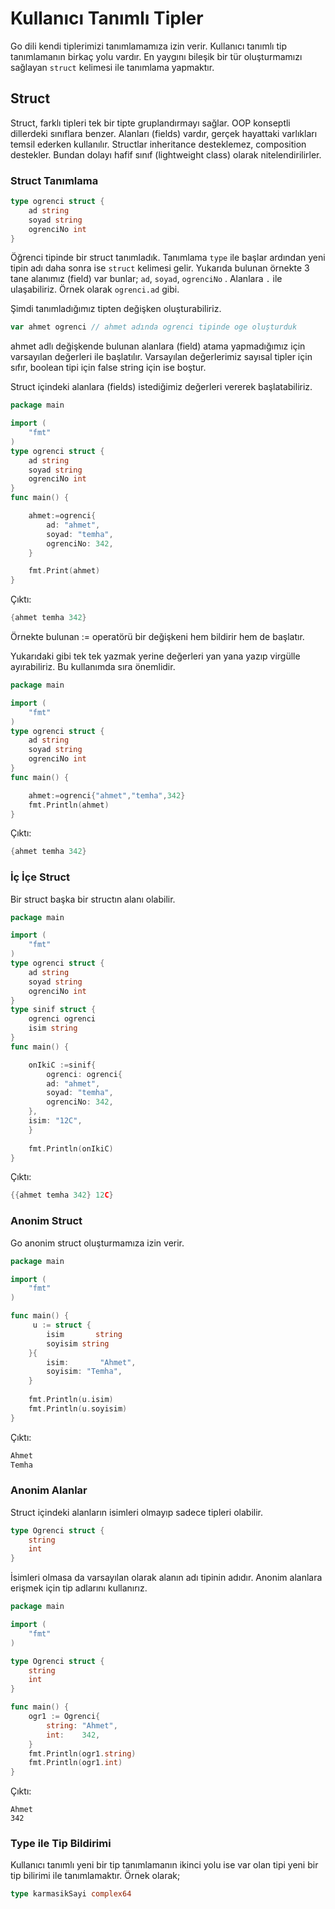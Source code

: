 # Kullanıcı Tanımlı Tipler

Go dili kendi tiplerimizi tanımlamamıza izin verir. Kullanıcı tanımlı tip tanımlamanın birkaç yolu vardır. En yaygını bileşik bir tür oluşturmamızı sağlayan `struct` kelimesi ile tanımlama yapmaktır.

## Struct

Struct, farklı tipleri tek bir tipte gruplandırmayı sağlar. OOP konseptli dillerdeki sınıflara benzer. Alanları (fields) vardır, gerçek hayattaki varlıkları temsil ederken kullanılır. Structlar inheritance desteklemez, composition destekler. Bundan dolayı hafif sınıf (lightweight class) olarak nitelendirilirler.

### Struct Tanımlama

```go
type ogrenci struct {
    ad string
    soyad string
    ogrenciNo int
}
```
Öğrenci tipinde bir struct tanımladık. Tanımlama `type` ile başlar ardından yeni tipin adı daha sonra ise `struct` kelimesi gelir.
Yukarıda bulunan örnekte 3 tane alanımız (field) var bunlar; `ad`, `soyad`, `ogrenciNo` . Alanlara `.` ile ulaşabiliriz. Örnek olarak `ogrenci.ad` gibi.

Şimdi tanımladığımız tipten değişken oluşturabiliriz.
```go
var ahmet ogrenci // ahmet adında ogrenci tipinde oge oluşturduk
```
ahmet adlı değişkende bulunan alanlara (field) atama yapmadığımız için varsayılan değerleri ile başlatılır. Varsayılan değerlerimiz sayısal tipler için sıfır, boolean tipi için false string için ise boştur.

Struct içindeki alanlara (fields) istediğimiz değerleri vererek başlatabiliriz.
```go
package main

import (
	"fmt"
)
type ogrenci struct {
    ad string
    soyad string
    ogrenciNo int
}
func main() {

	ahmet:=ogrenci{
		ad: "ahmet",
		soyad: "temha",
		ogrenciNo: 342,
	}

	fmt.Print(ahmet)
}
```
Çıktı:
```go
{ahmet temha 342}
```
Örnekte bulunan := operatörü bir değişkeni hem bildirir hem de başlatır.

Yukarıdaki gibi tek tek yazmak yerine değerleri yan yana yazıp virgülle ayırabiliriz. Bu kullanımda sıra önemlidir.
```go
package main

import (
	"fmt"
)
type ogrenci struct {
    ad string
    soyad string
    ogrenciNo int
}
func main() {

	ahmet:=ogrenci{"ahmet","temha",342}
	fmt.Println(ahmet)
}
```
Çıktı:
```go
{ahmet temha 342}
```
### İç İçe Struct
Bir struct başka bir structın alanı olabilir.

```go
package main

import (
	"fmt"
)
type ogrenci struct {
	ad string
	soyad string
	ogrenciNo int
}
type sinif struct {
	ogrenci ogrenci
	isim string
}
func main() {

	onIkiC :=sinif{
		ogrenci: ogrenci{
		ad: "ahmet",
		soyad: "temha",
		ogrenciNo: 342,
	},
	isim: "12C",
	}
	
	fmt.Println(onIkiC)
}
```
Çıktı:
```go
{{ahmet temha 342} 12C}
```
### Anonim Struct
Go anonim struct oluşturmamıza izin verir.
```go
package main

import (
	"fmt"
)

func main() {
	 u := struct {
        isim       string
        soyisim string
    }{
        isim:       "Ahmet",
        soyisim: "Temha",
    }
	
	fmt.Println(u.isim)
	fmt.Println(u.soyisim)
}
```
Çıktı:
```go
Ahmet
Temha
```

### Anonim Alanlar
Struct içindeki alanların isimleri olmayıp sadece tipleri olabilir.
```go
type Ogrenci struct {  
    string
    int
}
```
İsimleri olmasa da varsayılan olarak alanın adı tipinin adıdır. Anonim alanlara erişmek için tip adlarını kullanırız.
```go
package main

import (
	"fmt"
)

type Ogrenci struct {
	string
	int
}

func main() {
	ogr1 := Ogrenci{
		string: "Ahmet",
		int:    342,
	}
	fmt.Println(ogr1.string)
	fmt.Println(ogr1.int)
}
```
Çıktı:
```
Ahmet
342
```
### Type ile Tip Bildirimi
Kullanıcı tanımlı yeni bir tip tanımlamanın ikinci yolu ise var olan tipi yeni bir tip bilirimi ile tanımlamaktır.
Örnek olarak;
```go
type karmasikSayi complex64
```
